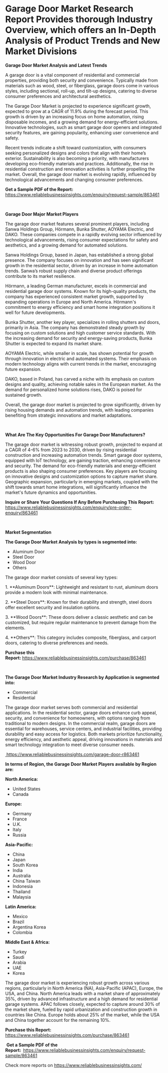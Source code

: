 <p><h1>Garage Door Market Research Report Provides thorough Industry Overview, which offers an In-Depth Analysis of Product Trends and New Market Divisions</h1></p><p><strong>Garage Door Market Analysis and Latest Trends</strong></p>
<p><p>A garage door is a vital component of residential and commercial properties, providing both security and convenience. Typically made from materials such as wood, steel, or fiberglass, garage doors come in various styles, including sectional, roll-up, and tilt-up designs, catering to diverse consumer preferences and architectural aesthetics.</p><p>The Garage Door Market is projected to experience significant growth, expected to grow at a CAGR of 11.9% during the forecast period. This growth is driven by an increasing focus on home automation, rising disposable incomes, and a growing demand for energy-efficient solutions. Innovative technologies, such as smart garage door openers and integrated security features, are gaining popularity, enhancing user convenience and safety.</p><p>Recent trends indicate a shift toward customization, with consumers seeking personalized designs and colors that align with their home’s exterior. Sustainability is also becoming a priority, with manufacturers developing eco-friendly materials and practices. Additionally, the rise in residential construction and renovation activities is further propelling the market. Overall, the garage door market is evolving rapidly, influenced by technological advancements and changing consumer preferences.</p></p>
<p><strong>Get a Sample PDF of the Report:&nbsp;</strong> <a href="https://www.reliablebusinessinsights.com/enquiry/request-sample/863461?utm_campaign=2338&utm_medium=2&utm_source=Github&utm_content=ia&utm_term=08022025&utm_id=garage-door">https://www.reliablebusinessinsights.com/enquiry/request-sample/863461</a></p>
<p>&nbsp;</p>
<p><strong>Garage Door Major Market Players</strong></p>
<p><p>The garage door market features several prominent players, including Sanwa Holdings Group, Hörmann, Bunka Shutter, AOYAMA Electric, and DAKO. These companies compete in a rapidly evolving sector influenced by technological advancements, rising consumer expectations for safety and aesthetics, and a growing demand for automated solutions.</p><p>Sanwa Holdings Group, based in Japan, has established a strong global presence. The company focuses on innovation and has seen significant growth in the residential sector, driven by an increase in home automation trends. Sanwa’s robust supply chain and diverse product offerings contribute to its market resilience.</p><p>Hörmann, a leading German manufacturer, excels in commercial and residential garage door systems. Known for its high-quality products, the company has experienced consistent market growth, supported by expanding operations in Europe and North America. Hörmann's commitment to energy efficiency and smart home integration positions it well for future developments.</p><p>Bunka Shutter, another key player, specializes in rolling shutters and doors, primarily in Asia. The company has demonstrated steady growth by focusing on custom solutions and high customer service standards. With the increasing demand for security and energy-saving products, Bunka Shutter is expected to expand its market share.</p><p>AOYAMA Electric, while smaller in scale, has shown potential for growth through innovation in electric and automated systems. Their emphasis on modern technology aligns with current trends in the market, encouraging future expansion.</p><p>DAKO, based in Poland, has carved a niche with its emphasis on custom designs and quality, achieving notable sales in the European market. As the demand for personalized home solutions rises, DAKO is poised for sustained growth.</p><p>Overall, the garage door market is projected to grow significantly, driven by rising housing demands and automation trends, with leading companies benefiting from strategic innovations and market adaptations.</p></p>
<p>&nbsp;</p>
<p><strong>What Are The Key Opportunities For Garage Door Manufacturers?</strong></p>
<p><p>The garage door market is witnessing robust growth, projected to expand at a CAGR of 4-6% from 2023 to 2030, driven by rising residential construction and increasing automation trends. Smart garage door systems, equipped with IoT technology, are gaining traction, enhancing convenience and security. The demand for eco-friendly materials and energy-efficient products is also shaping consumer preferences. Key players are focusing on innovative designs and customization options to capture market share. Geographic expansion, particularly in emerging markets, coupled with the shift towards smart home integrations, will significantly influence the market's future dynamics and opportunities.</p></p>
<p><strong>Inquire or Share Your Questions If Any Before Purchasing This Report:</strong> <a href="https://www.reliablebusinessinsights.com/enquiry/pre-order-enquiry/863461?utm_campaign=2338&utm_medium=2&utm_source=Github&utm_content=ia&utm_term=08022025&utm_id=garage-door">https://www.reliablebusinessinsights.com/enquiry/pre-order-enquiry/863461</a></p>
<p>&nbsp;</p>
<p><strong>Market Segmentation</strong></p>
<p><strong>The Garage Door Market Analysis by types is segmented into:</strong></p>
<p><ul><li>Aluminum Door</li><li>Steel Door</li><li>Wood Door</li><li>Others</li></ul></p>
<p><p>The garage door market consists of several key types: </p><p>1. **Aluminum Doors**: Lightweight and resistant to rust, aluminum doors provide a modern look with minimal maintenance.</p><p>   </p><p>2. **Steel Doors**: Known for their durability and strength, steel doors offer excellent security and insulation options.</p><p>3. **Wood Doors**: These doors deliver a classic aesthetic and can be customized, but require regular maintenance to prevent damage from the elements.</p><p>4. **Others**: This category includes composite, fiberglass, and carport doors, catering to diverse preferences and needs.</p></p>
<p><strong>Purchase this Report:&nbsp;</strong><a href="https://www.reliablebusinessinsights.com/purchase/863461?utm_campaign=2338&utm_medium=2&utm_source=Github&utm_content=ia&utm_term=08022025&utm_id=garage-door">https://www.reliablebusinessinsights.com/purchase/863461</a></p>
<p>&nbsp;</p>
<p><strong>The Garage Door Market Industry Research by Application is segmented into:</strong></p>
<p><ul><li>Commercial</li><li>Residential</li></ul></p>
<p><p>The garage door market serves both commercial and residential applications. In the residential sector, garage doors enhance curb appeal, security, and convenience for homeowners, with options ranging from traditional to modern designs. In the commercial realm, garage doors are essential for warehouses, service centers, and industrial facilities, providing durability and easy access for logistics. Both markets prioritize functionality, energy efficiency, and aesthetic appeal, driving innovations in materials and smart technology integration to meet diverse consumer needs.</p></p>
<p><a href="https://www.reliablebusinessinsights.com/garage-door-r863461?utm_campaign=2338&utm_medium=2&utm_source=Github&utm_content=ia&utm_term=08022025&utm_id=garage-door">&nbsp;https://www.reliablebusinessinsights.com/garage-door-r863461</a></p>
<p><strong>In terms of Region, the Garage Door Market Players available by Region are:</strong></p>
<p>
    <p> <strong> North America: </strong>
        <ul>
            <li>United States</li>
            <li>Canada</li>
        </ul>
        </p> 
    <p> <strong> Europe: </strong>
        <ul>
            <li>Germany</li>
            <li>France</li>
            <li>U.K.</li>
            <li>Italy</li>
            <li>Russia</li>
        </ul>
        </p> 
    <p> <strong> Asia-Pacific: </strong>
        <ul>
            <li>China</li>
            <li>Japan</li>
            <li>South Korea</li>
            <li>India</li>
            <li>Australia</li>
            <li>China Taiwan</li>
            <li>Indonesia</li>
            <li>Thailand</li>
            <li>Malaysia</li>
        </ul>
        </p> 
    <p> <strong> Latin America: </strong>
        <ul>
            <li>Mexico</li>
            <li>Brazil</li>
            <li>Argentina Korea</li>
            <li>Colombia</li>
        </ul>
        </p> 
    <p> <strong> Middle East & Africa: </strong>
        <ul>
            <li>Turkey</li>
            <li>Saudi</li>
            <li>Arabia</li>
            <li>UAE</li>
            <li>Korea</li>
        </ul>
    </p>
    </p>
<p><p>The garage door market is experiencing robust growth across various regions, particularly in North America (NA), Asia-Pacific (APAC), Europe, the USA, and China. North America leads with a market share of approximately 35%, driven by advanced infrastructure and a high demand for residential garage systems. APAC follows closely, expected to capture around 30% of the market share, fueled by rapid urbanization and construction growth in countries like China. Europe holds about 25% of the market, while the USA and China together account for the remaining 10%.</p></p>
<p><strong>Purchase this Report: </strong><a href="https://www.reliablebusinessinsights.com/purchase/863461?utm_campaign=2338&utm_medium=2&utm_source=Github&utm_content=ia&utm_term=08022025&utm_id=garage-door">https://www.reliablebusinessinsights.com/purchase/863461</a></p>
<p>&nbsp;<strong>Get a Sample PDF of the Report:&nbsp;&nbsp;</strong><a href="https://www.reliablebusinessinsights.com/enquiry/request-sample/863461?utm_campaign=2338&utm_medium=2&utm_source=Github&utm_content=ia&utm_term=08022025&utm_id=garage-door">https://www.reliablebusinessinsights.com/enquiry/request-sample/863461</a></p>
<p><strong></strong></p>
<p>Check more reports on <a href="https://www.reliablebusinessinsights.com/?utm_campaign=2338&utm_medium=2&utm_source=Github&utm_content=ia&utm_term=08022025&utm_id=garage-door">https://www.reliablebusinessinsights.com/</a></p>